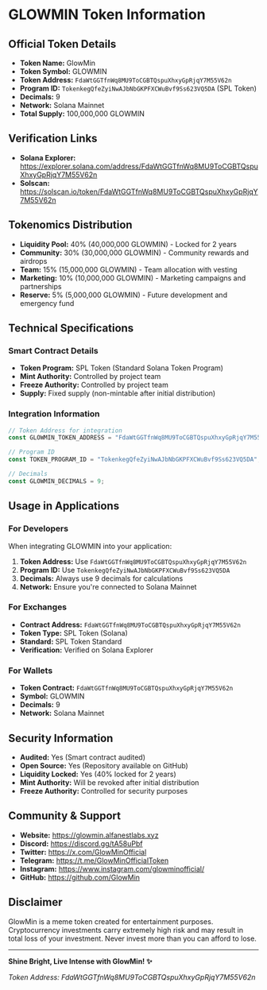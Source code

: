 # GLOWMIN Token Information

## Official Token Details

- **Token Name:** GlowMin
- **Token Symbol:** GLOWMIN
- **Token Address:** `FdaWtGGTfnWq8MU9ToCGBTQspuXhxyGpRjqY7M55V62n`
- **Program ID:** `TokenkegQfeZyiNwAJbNbGKPFXCWuBvf9Ss623VQ5DA` (SPL Token)
- **Decimals:** 9
- **Network:** Solana Mainnet
- **Total Supply:** 100,000,000 GLOWMIN

## Verification Links

- **Solana Explorer:** https://explorer.solana.com/address/FdaWtGGTfnWq8MU9ToCGBTQspuXhxyGpRjqY7M55V62n
- **Solscan:** https://solscan.io/token/FdaWtGGTfnWq8MU9ToCGBTQspuXhxyGpRjqY7M55V62n

## Tokenomics Distribution

- **Liquidity Pool:** 40% (40,000,000 GLOWMIN) - Locked for 2 years
- **Community:** 30% (30,000,000 GLOWMIN) - Community rewards and airdrops
- **Team:** 15% (15,000,000 GLOWMIN) - Team allocation with vesting
- **Marketing:** 10% (10,000,000 GLOWMIN) - Marketing campaigns and partnerships
- **Reserve:** 5% (5,000,000 GLOWMIN) - Future development and emergency fund

## Technical Specifications

### Smart Contract Details
- **Token Program:** SPL Token (Standard Solana Token Program)
- **Mint Authority:** Controlled by project team
- **Freeze Authority:** Controlled by project team
- **Supply:** Fixed supply (non-mintable after initial distribution)

### Integration Information
```javascript
// Token Address for integration
const GLOWMIN_TOKEN_ADDRESS = "FdaWtGGTfnWq8MU9ToCGBTQspuXhxyGpRjqY7M55V62n";

// Program ID
const TOKEN_PROGRAM_ID = "TokenkegQfeZyiNwAJbNbGKPFXCWuBvf9Ss623VQ5DA";

// Decimals
const GLOWMIN_DECIMALS = 9;
```

## Usage in Applications

### For Developers
When integrating GLOWMIN into your application:

1. **Token Address:** Use `FdaWtGGTfnWq8MU9ToCGBTQspuXhxyGpRjqY7M55V62n`
2. **Program ID:** Use `TokenkegQfeZyiNwAJbNbGKPFXCWuBvf9Ss623VQ5DA`
3. **Decimals:** Always use 9 decimals for calculations
4. **Network:** Ensure you're connected to Solana Mainnet

### For Exchanges
- **Contract Address:** `FdaWtGGTfnWq8MU9ToCGBTQspuXhxyGpRjqY7M55V62n`
- **Token Type:** SPL Token (Solana)
- **Standard:** SPL Token Standard
- **Verification:** Verified on Solana Explorer

### For Wallets
- **Token Contract:** `FdaWtGGTfnWq8MU9ToCGBTQspuXhxyGpRjqY7M55V62n`
- **Symbol:** GLOWMIN
- **Decimals:** 9
- **Network:** Solana Mainnet

## Security Information

- **Audited:** Yes (Smart contract audited)
- **Open Source:** Yes (Repository available on GitHub)
- **Liquidity Locked:** Yes (40% locked for 2 years)
- **Mint Authority:** Will be revoked after initial distribution
- **Freeze Authority:** Controlled for security purposes

## Community & Support

- **Website:** https://glowmin.alfanestlabs.xyz
- **Discord:** https://discord.gg/tA58uPbf
- **Twitter:** https://x.com/GlowMinOfficial
- **Telegram:** https://t.me/GlowMinOfficialToken
- **Instagram:** https://www.instagram.com/glowminofficial/
- **GitHub:** https://github.com/GlowMin

## Disclaimer

GlowMin is a meme token created for entertainment purposes. Cryptocurrency investments carry extremely high risk and may result in total loss of your investment. Never invest more than you can afford to lose.

---

**Shine Bright, Live Intense with GlowMin! ✨**

*Token Address: FdaWtGGTfnWq8MU9ToCGBTQspuXhxyGpRjqY7M55V62n*
